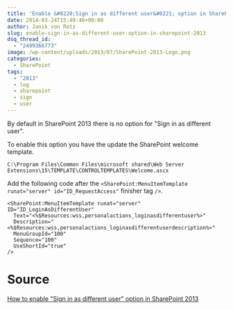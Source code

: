 ```yaml
---
title: 'Enable &#8220;Sign in as different user&#8221; option in SharePoint 2013'
date: 2014-03-24T15:49:46+00:00
author: Janik von Rotz
slug: enable-sign-in-as-different-user-option-in-sharepoint-2013
dsq_thread_id:
  - "2499366773"
image: /wp-content/uploads/2013/07/SharePoint-2013-Logo.png
categories:
  - SharePoint
tags:
  - "2013"
  - log
  - sharepoint
  - sign
  - user
---
```

By default in SharePoint 2013 there is no option for "Sign in as different user".

To enable this option you have the update the SharePoint welcome template.<!--more-->

	C:\Program Files\Common Files\microsoft shared\Web Server Extensions\15\TEMPLATE\CONTROLTEMPLATES\Welcome.ascx

Add the following code after the `<SharePoint:MenuItemTemplate runat="server" id="ID_RequestAccess"` finisher tag `/>`.

```
<SharePoint:MenuItemTemplate runat="server" ID="ID_LoginAsDifferentUser"
  Text="<%$Resources:wss,personalactions_loginasdifferentuser%>"
  Description="<%$Resources:wss,personalactions_loginasdifferentuserdescription%>"
  MenuGroupId="100"
  Sequence="100"
  UseShortId="true"
/>
```

# Source

[How to enable "Sign in as different user" option in SharePoint 2013](http://www.codeproject.com/Tips/684751/How-to-enable-Sign-in-as-different-user-option-in)
